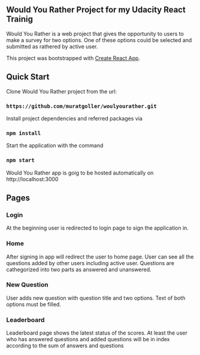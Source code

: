 ## Would You Rather Project for my Udacity React Trainig

Would You Rather is a web project that gives the opportunity to users to make a survey for two options. One of these options could be selected and submitted as rathered by active user. 

This project was bootstrapped with [Create React App](https://github.com/facebook/create-react-app).

## Quick Start

Clone Would You Rather project from the url:

### `https://github.com/muratgoller/woulyourather.git`

Install project dependencies and referred packages via 

### `npm install`

Start the application with the command

### `npm start`

Would You Rather app is goig to be hosted automatically on http://localhost:3000

## Pages
### Login
At the beginning user is redirected to login page to sign the application in.

### Home
After signing in app will redirect the user to home page. User can see all the questions added by other users including active user. Questions are cathegorized into two parts as answered and unanswered. 

### New Question
User adds new question with question title and two options. Text of both options must be filled.

### Leaderboard

Leaderboard page shows the latest status of the scores. At least the user who has answered questions and added questions will be in index according to the sum of answers and questions